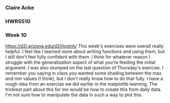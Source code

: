 ### Claire Acke
### HWRS510
### Week 10 
https://d2l.arizona.edu/d2l/loginh/
This week's exercises were overall really helpful. I feel like I learned more about writing functions and using them, but I still don't feel fully confident with them. I think for whatever reason I struggle with the generalization aspect of what you're feeding the initial argument. I was also stumped on the last question of Thursday's exercise. I remember you saying in class you wanted some shading between the max and min values (I think), but I don't really know how to do that fully. I have a rough idea from an exercise we did earlier in the matplotlib learning. The trickiest part about this for me would be how to create this from daily data. I'm not sure how to manipulate the data in such a way to plot this.